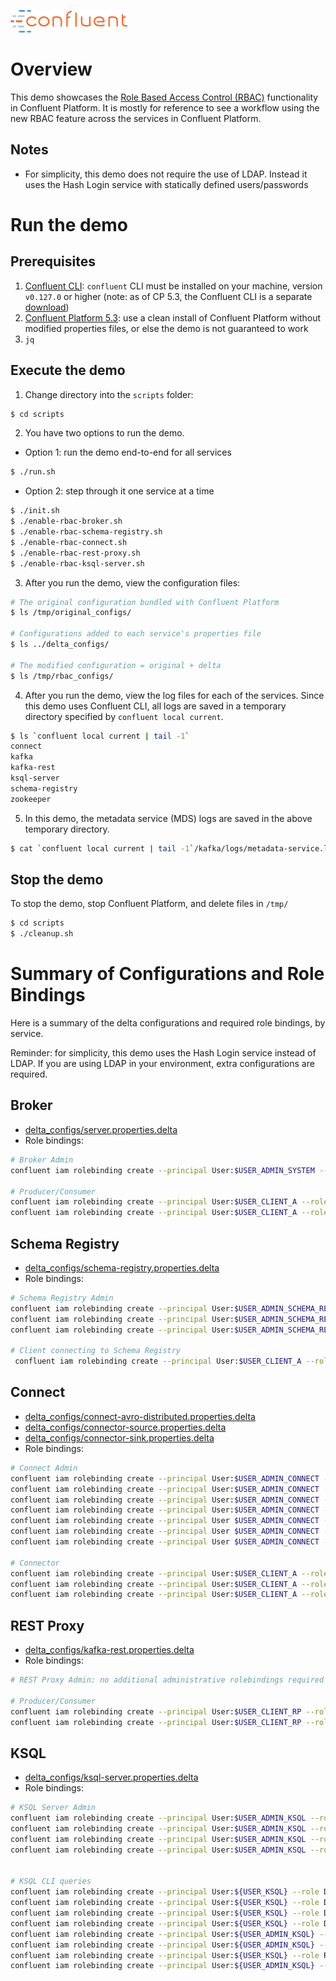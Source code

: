 ![image](../../images/confluent-logo-300-2.png)

# Overview

This demo showcases the [Role Based Access Control (RBAC)](https://docs.confluent.io/current/security/rbac/index.html) functionality in Confluent Platform. It is mostly for reference to see a workflow using the new RBAC feature across the services in Confluent Platform.

## Notes

* For simplicity, this demo does not require the use of LDAP. Instead it uses the Hash Login service with statically defined users/passwords

# Run the demo

## Prerequisites

1. [Confluent CLI](https://docs.confluent.io/current/cli/installing.html): `confluent` CLI must be installed on your machine, version `v0.127.0` or higher (note: as of CP 5.3, the Confluent CLI is a separate [download](https://docs.confluent.io/current/cli/installing.html))
2. [Confluent Platform 5.3](https://www.confluent.io/download/): use a clean install of Confluent Platform without modified properties files, or else the demo is not guaranteed to work
3. `jq`

## Execute the demo

1. Change directory into the `scripts` folder:

```bash
$ cd scripts
```

2. You have two options to run the demo.

* Option 1: run the demo end-to-end for all services

```bash
$ ./run.sh
```

* Option 2: step through it one service at a time

```bash
$ ./init.sh
$ ./enable-rbac-broker.sh
$ ./enable-rbac-schema-registry.sh
$ ./enable-rbac-connect.sh
$ ./enable-rbac-rest-proxy.sh
$ ./enable-rbac-ksql-server.sh
```

3. After you run the demo, view the configuration files:

```bash
# The original configuration bundled with Confluent Platform
$ ls /tmp/original_configs/

# Configurations added to each service's properties file
$ ls ../delta_configs/

# The modified configuration = original + delta
$ ls /tmp/rbac_configs/
```

4. After you run the demo, view the log files for each of the services. Since this demo uses Confluent CLI, all logs are saved in a temporary directory specified by `confluent local current`.

```bash
$ ls `confluent local current | tail -1`
connect
kafka
kafka-rest
ksql-server
schema-registry
zookeeper
```

5. In this demo, the metadata service (MDS) logs are saved in the above temporary directory.

```bash
$ cat `confluent local current | tail -1`/kafka/logs/metadata-service.log
```

## Stop the demo

To stop the demo, stop Confluent Platform, and delete files in `/tmp/`

```bash
$ cd scripts
$ ./cleanup.sh
```

# Summary of Configurations and Role Bindings

Here is a summary of the delta configurations and required role bindings, by service.

Reminder: for simplicity, this demo uses the Hash Login service instead of LDAP.
If you are using LDAP in your environment, extra configurations are required.

## Broker

* [delta_configs/server.properties.delta](delta_configs/server.properties.delta)
* Role bindings:

```bash
# Broker Admin
confluent iam rolebinding create --principal User:$USER_ADMIN_SYSTEM --role SystemAdmin --kafka-cluster-id $KAFKA_CLUSTER_ID

# Producer/Consumer
confluent iam rolebinding create --principal User:$USER_CLIENT_A --role ResourceOwner --resource Topic:$TOPIC1 --kafka-cluster-id $KAFKA_CLUSTER_ID
confluent iam rolebinding create --principal User:$USER_CLIENT_A --role DeveloperRead --resource Group:console-consumer- --prefix --kafka-cluster-id $KAFKA_CLUSTER_ID
```

## Schema Registry

* [delta_configs/schema-registry.properties.delta](delta_configs/schema-registry.properties.delta)
* Role bindings:

```bash
# Schema Registry Admin
confluent iam rolebinding create --principal User:$USER_ADMIN_SCHEMA_REGISTRY --role ResourceOwner --resource Topic:_schemas --kafka-cluster-id $KAFKA_CLUSTER_ID
confluent iam rolebinding create --principal User:$USER_ADMIN_SCHEMA_REGISTRY --role SecurityAdmin --kafka-cluster-id $KAFKA_CLUSTER_ID --schema-registry-cluster-id $SCHEMA_REGISTRY_CLUSTER_ID
confluent iam rolebinding create --principal User:$USER_ADMIN_SCHEMA_REGISTRY --role ResourceOwner --resource Group:$SCHEMA_REGISTRY_CLUSTER_ID --kafka-cluster-id $KAFKA_CLUSTER_ID

# Client connecting to Schema Registry
 confluent iam rolebinding create --principal User:$USER_CLIENT_A --role ResourceOwner --resource Subject:$SUBJECT --kafka-cluster-id $KAFKA_CLUSTER_ID --schema-registry-cluster-id $SCHEMA_REGISTRY_CLUSTER_ID
```

## Connect

* [delta_configs/connect-avro-distributed.properties.delta](delta_configs/connect-avro-distributed.properties.delta)
* [delta_configs/connector-source.properties.delta](delta_configs/connector-source.properties.delta)
* [delta_configs/connector-sink.properties.delta](delta_configs/connector-sink.properties.delta)
* Role bindings:

```bash
# Connect Admin
confluent iam rolebinding create --principal User:$USER_ADMIN_CONNECT --role ResourceOwner --resource Topic:connect-configs --kafka-cluster-id $KAFKA_CLUSTER_ID
confluent iam rolebinding create --principal User:$USER_ADMIN_CONNECT --role ResourceOwner --resource Topic:connect-offsets --kafka-cluster-id $KAFKA_CLUSTER_ID
confluent iam rolebinding create --principal User:$USER_ADMIN_CONNECT --role ResourceOwner --resource Topic:connect-statuses --kafka-cluster-id $KAFKA_CLUSTER_ID
confluent iam rolebinding create --principal User:$USER_ADMIN_CONNECT --role ResourceOwner --resource Group:connect-cluster --kafka-cluster-id $KAFKA_CLUSTER_ID
confluent iam rolebinding create --principal User $USER_ADMIN_CONNECT --role ResourceOwner --resource Topic:_secrets --kafka-cluster-id $KAFKA_CLUSTER_ID
confluent iam rolebinding create --principal User $USER_ADMIN_CONNECT --role ResourceOwner --resource Group:secret-registry --kafka-cluster-id $KAFKA_CLUSTER_ID
confluent iam rolebinding create --principal User $USER_ADMIN_CONNECT --role SecurityAdmin --kafka-cluster-id $KAFKA_CLUSTER_ID --connect-cluster-id $CONNECT_CLUSTER_ID

# Connector
confluent iam rolebinding create --principal User:$USER_CLIENT_A --role ResourceOwner --resource Connector:$CONNECTOR_NAME --kafka-cluster-id $KAFKA_CLUSTER_ID --connect-cluster-id $CONNECT_CLUSTER_ID
confluent iam rolebinding create --principal User:$USER_CLIENT_A --role ResourceOwner --resource Topic:$TOPIC2_AVRO --kafka-cluster-id $KAFKA_CLUSTER_ID
confluent iam rolebinding create --principal User:$USER_CLIENT_A --role ResourceOwner --resource Subject:${TOPIC2_AVRO}-value --kafka-cluster-id $KAFKA_CLUSTER_ID --schema-registry-cluster-id $SCHEMA_REGISTRY_CLUSTER_ID
```


## REST Proxy

* [delta_configs/kafka-rest.properties.delta](delta_configs/kafka-rest.properties.delta)
* Role bindings:

```bash
# REST Proxy Admin: no additional administrative rolebindings required because REST Proxy just does impersonation

# Producer/Consumer
confluent iam rolebinding create --principal User:$USER_CLIENT_RP --role ResourceOwner --resource Topic:$TOPIC3 --kafka-cluster-id $KAFKA_CLUSTER_ID
confluent iam rolebinding create --principal User:$USER_CLIENT_RP --role DeveloperRead --resource Group:$CONSUMER_GROUP --kafka-cluster-id $KAFKA_CLUSTER_ID
```


## KSQL

* [delta_configs/ksql-server.properties.delta](delta_configs/ksql-server.properties.delta)
* Role bindings:

```bash
# KSQL Server Admin
confluent iam rolebinding create --principal User:$USER_ADMIN_KSQL --role ResourceOwner --resource Topic:_confluent-ksql-${KSQL_SERVICE_ID}_command_topic --kafka-cluster-id $KAFKA_CLUSTER_ID
confluent iam rolebinding create --principal User:$USER_ADMIN_KSQL --role ResourceOwner --resource Topic:${KSQL_SERVICE_ID}ksql_processing_log --kafka-cluster-id $KAFKA_CLUSTER_ID
confluent iam rolebinding create --principal User:$USER_ADMIN_KSQL --role SecurityAdmin --kafka-cluster-id $KAFKA_CLUSTER_ID --ksql-cluster-id $KSQL_SERVICE_ID
confluent iam rolebinding create --principal User:$USER_ADMIN_KSQL --role ResourceOwner --resource KsqlCluster:ksql-cluster --kafka-cluster-id $KAFKA_CLUSTER_ID --ksql-cluster-id $KSQL_SERVICE_ID


# KSQL CLI queries
confluent iam rolebinding create --principal User:${USER_KSQL} --role DeveloperWrite --resource KsqlCluster:ksql-cluster --kafka-cluster-id $KAFKA_CLUSTER_ID --ksql-cluster-id $KSQL_SERVICE_ID
confluent iam rolebinding create --principal User:${USER_KSQL} --role DeveloperRead --resource Topic:$TOPIC1 --kafka-cluster-id $KAFKA_CLUSTER_ID
confluent iam rolebinding create --principal User:${USER_KSQL} --role DeveloperRead --resource Group:_confluent-ksql-${KSQL_SERVICE_ID} --prefix --kafka-cluster-id $KAFKA_CLUSTER_ID
confluent iam rolebinding create --principal User:${USER_KSQL} --role DeveloperRead --resource Topic:${KSQL_SERVICE_ID}ksql_processing_log --kafka-cluster-id $KAFKA_CLUSTER_ID
confluent iam rolebinding create --principal User:${USER_ADMIN_KSQL} --role DeveloperRead --resource Group:_confluent-ksql-${KSQL_SERVICE_ID} --prefix --kafka-cluster-id $KAFKA_CLUSTER_ID
confluent iam rolebinding create --principal User:${USER_ADMIN_KSQL} --role DeveloperRead --resource Topic:$TOPIC1 --kafka-cluster-id $KAFKA_CLUSTER_ID
confluent iam rolebinding create --principal User:${USER_KSQL} --role ResourceOwner --resource Topic:_confluent-ksql-${KSQL_SERVICE_ID}transient --prefix --kafka-cluster-id $KAFKA_CLUSTER_ID
confluent iam rolebinding create --principal User:${USER_ADMIN_KSQL} --role ResourceOwner --resource Topic:_confluent-ksql-${KSQL_SERVICE_ID}transient --prefix --kafka-cluster-id $KAFKA_CLUSTER_ID
```
